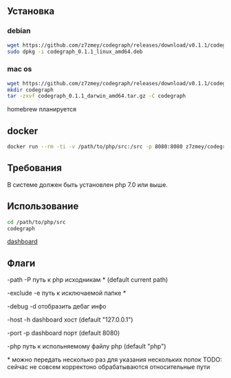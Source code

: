 Установка
---------

### debian

```bash
wget https://github.com/z7zmey/codegraph/releases/download/v0.1.1/codegraph_0.1.1_linux_amd64.deb
sudo dpkg -i codegraph_0.1.1_linux_amd64.deb

```

### mac os

```bash
wget https://github.com/z7zmey/codegraph/releases/download/v0.1.1/codegraph_0.1.1_darwin_amd64.tar.gz
mkdir codegraph
tar -zxvf codegraph_0.1.1_darwin_amd64.tar.gz -C codegraph
```

homebrew планируется

docker
------

```bash
docker run --rm -ti -v /path/to/php/src:/src -p 8080:8080 z7zmey/codegraph
```

Требования
----------

В системе должен быть установлен php 7.0 или выше. 


Использование
-------------

```bash
cd /path/to/php/src
codegraph
```

[dashboard](http://localhost:8080/app)

Флаги
-----

-path -P путь к php исходникам * (default current path)

-exclude -e путь к исключаемой папке *

-debug -d отобразить дебаг инфо
  
-host -h dashboard хост (default "127.0.0.1")

-port -p dashboard порт (default 8080)

-php путь к испольняемому файлу php (default "php")

\* можно передать несколько раз для указания нескольких попок TODO: сейчас не совсем корректоно обрабатываются относительные пути
